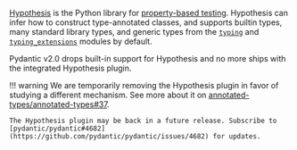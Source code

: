 [Hypothesis](https://hypothesis.readthedocs.io/) is the Python library for
[property-based testing](https://increment.com/testing/in-praise-of-property-based-testing/).
Hypothesis can infer how to construct type-annotated classes, and supports builtin types,
many standard library types, and generic types from the
[`typing`](https://docs.python.org/3/library/typing.html) and
[`typing_extensions`](https://pypi.org/project/typing-extensions/) modules by default.

Pydantic v2.0 drops built-in support for Hypothesis and no more ships with the integrated Hypothesis plugin.

!!! warning
    We are temporarily removing the Hypothesis plugin in favor of studying a different mechanism. See more about it on [annotated-types/annotated-types#37](https://github.com/annotated-types/annotated-types/issues/37).

    The Hypothesis plugin may be back in a future release. Subscribe to [pydantic/pydantic#4682](https://github.com/pydantic/pydantic/issues/4682) for updates.
